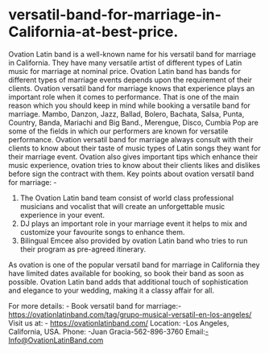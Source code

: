 # versatil-band-for-marriage-in-California-at-best-price.
Ovation Latin band is a well-known name for his versatil band for marriage in California. They have many versatile artist of different types of Latin music for marriage at nominal price. Ovation Latin band has bands for different types of marriage events depends upon the requirement of their clients.
Ovation versatil band for marriage knows that experience plays an important role when it comes to performance. That is one of the main reason which you should keep in mind while booking a versatile band for marriage. Mambo, Danzon, Jazz, Ballad, Bolero, Bachata, Salsa, Punta, Country, Banda, Mariachi and Big Band., Merengue, Disco, Cumbia Pop are some of the fields in which our performers are known for versatile performance. 
Ovation versatil band for marriage always consult with their clients to know about their taste of music types of Latin songs they want for their marriage event. Ovation also gives important tips which enhance their music experience, ovation tries to know about their clients likes and dislikes before sign the contract with them.
Key points about ovation versatil band for marriage: -
1.	The Ovation Latin band team consist of world class professional musicians and vocalist that will create an unforgettable music experience in your event.
2.	DJ plays an important role in your marriage event it helps to mix and customize your favourite songs to enhance them.
3.	Bilingual Emcee also provided by ovation Latin band who tries to run their program as pre-agreed itinerary.



As ovation is one of the popular versatil band for marriage in California they have limited dates available for booking, so book their band as soon as possible. Ovation Latin band adds that additional touch of sophistication and elegance to your wedding, making it a classy affair for all.

For more details: -
Book versatil band for marriage:- https://ovationlatinband.com/tag/grupo-musical-versatil-en-los-angeles/
Visit us at: - https://ovationlatinband.com/
Location: -Los Angeles, California, USA.
Phone: -Juan Gracia-562-896-3760
Email:-Info@OvationLatinBand.com

